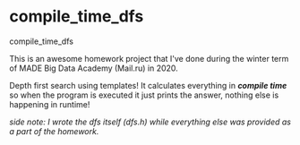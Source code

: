 # compile_time_dfs

compile_time_dfs

This is an awesome homework project that I've done during the winter term of MADE Big Data Academy (Mail.ru) in 2020.

Depth first search using templates! 
It calculates everything in ***compile time*** so when the program is executed it just prints the answer, nothing else is happening in runtime! 

_side note: I wrote the dfs itself (dfs.h) while everything else was provided as a part of the homework._
